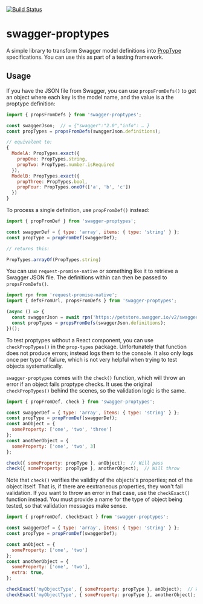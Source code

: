 [![Build
Status](https://travis-ci.org/Statoil/swagger-proptypes.svg?branch=master)](https://travis-ci.org/Statoil/swagger-proptypes)

# swagger-proptypes

A simple library to transform Swagger model definitions into [PropType](https://www.npmjs.com/package/prop-types) specifications. You can use this as part of a testing framework.

## Usage

If you have the JSON file from Swagger, you can use `propsFromDefs()` to get an object where each key is the model name, and the value is a the proptype definition:

```js
import { propsFromDefs } from 'swagger-proptypes';

const swaggerJson;  // = {"swagger":"2.0","info": … }
const propTypes = propsFromDefs(swaggerJson.definitions);

// equivalent to:
{
  ModelA: PropTypes.exact({
    propOne: PropTypes.string,
    propTwo: PropTypes.number.isRequired
  }),
  ModelB: PropTypes.exact({
    propThree: PropTypes.bool,
    propFour: PropTypes.oneOf(['a', 'b', 'c'])
  })
}
```

To process a single definition, use `propFromDef()` instead:

```js
import { propFromDef } from 'swagger-proptypes';

const swaggerDef = { type: 'array', items: { type: 'string' } };
const propType = propFromDef(swaggerDef);

// returns this:

PropTypes.arrayOf(PropTypes.string)
```

You can use `request-promise-native` or something like it to retrieve a Swagger JSON file. The definitions within can then be passed to `propsFromDefs()`.

```js
import rpn from 'request-promise-native';
import { defsFromUrl, propsFromDefs } from 'swagger-proptypes';

(async () => {
  const swaggerJson = await rpn('https://petstore.swagger.io/v2/swagger.json', { json: true });
  const propTypes = propsFromDefs(swaggerJson.definitions);
})();
```

To test proptypes without a React component, you can use `checkPropTypes()` in the `prop-types` package. Unfortunately that function does not produce errors; instead logs them to the console. It also only logs once per type of failure, which is not very helpful when trying to test objects systematically.

`swagger-proptypes` comes with the `check()` function, which will throw an error if an object fails proptype checks. It uses the original `checkPropTypes()` behind the scenes, so the validation logic is the same.

```js
import { propFromDef, check } from 'swagger-proptypes';

const swaggerDef = { type: 'array', items: { type: 'string' } };
const propType = propFromDef(swaggerDef);
const anObject = {
  someProperty: ['one', 'two', 'three']
};
const anotherObject = {
  someProperty: ['one', 'two', 3]
};

check({ someProperty: propType }, anObject);  // Will pass
check({ someProperty: propType }, anotherObject);  // Will throw

```

Note that `check()` verifies the validity of the objects's properties; not of the object itself. That is, if there are eextraneous properties, they won't fail validation. If you want to throw an error in that case, use the `checkExact()` function instead. You must provide a name for the type of object being tested, so that validation messages make sense.

```js
import { propFromDef, checkExact } from 'swagger-proptypes';

const swaggerDef = { type: 'array', items: { type: 'string' } };
const propType = propFromDef(swaggerDef);

const anObject = {
  someProperty: ['one', 'two']
};
const anotherObject = {
  someProperty: ['one', 'two'],
  extra: true,
};

checkExact('myObjectType', { someProperty: propType }, anObject);  // Will pass
checkExact('myObjectType', { someProperty: propType }, anotherObject);  // Will throw

```
